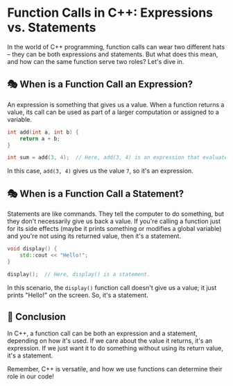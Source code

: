 
# Function Calls in C++: Expressions vs. Statements

In the world of C++ programming, function calls can wear two different hats – they can be both expressions and statements. But what does this mean, and how can the same function serve two roles? Let's dive in.

## 🎭 When is a Function Call an Expression?

An expression is something that gives us a value. When a function returns a value, its call can be used as part of a larger computation or assigned to a variable.

```cpp
int add(int a, int b) {
    return a + b;
}

int sum = add(3, 4);  // Here, add(3, 4) is an expression that evaluates to 7.
```

In this case, `add(3, 4)` gives us the value `7`, so it's an expression.

## 🎭 When is a Function Call a Statement?

Statements are like commands. They tell the computer to do something, but they don't necessarily give us back a value. If you're calling a function just for its side effects (maybe it prints something or modifies a global variable) and you're not using its returned value, then it's a statement.

```cpp
void display() {
    std::cout << "Hello!";
}

display();  // Here, display() is a statement.
```

In this scenario, the `display()` function call doesn't give us a value; it just prints "Hello!" on the screen. So, it's a statement.

## 🤔 Conclusion 

In C++, a function call can be both an expression and a statement, depending on how it's used. If we care about the value it returns, it's an expression. If we just want it to do something without using its return value, it's a statement.

Remember, C++ is versatile, and how we use functions can determine their role in our code!